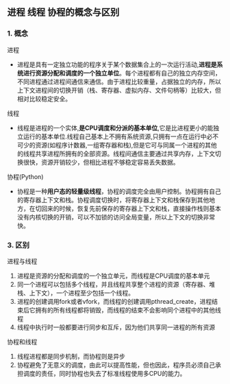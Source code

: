 ## 进程 线程 协程的概念与区别
### 1. 概念
进程
- 进程是具有一定独立功能的程序关于某个数据集合上的一次运行活动,**进程是系统进行资源分配和调度的一个独立单位**。每个进程都有自己的独立内存空间，不同进程通过进程间通信来通信。由于进程比较重量，占据独立的内存，所以上下文进程间的切换开销（栈、寄存器、虚拟内存、文件句柄等）比较大，但相对比较稳定安全。

线程
- 线程是进程的一个实体,**是CPU调度和分派的基本单位**,它是比进程更小的能独立运行的基本单位.线程自己基本上不拥有系统资源,只拥有一点在运行中必不可少的资源(如程序计数器,一组寄存器和栈),但是它可与同属一个进程的其他的线程共享进程所拥有的全部资源。线程间通信主要通过共享内存，上下文切换很快，资源开销较少，但相比进程不够稳定容易丢失数据。

协程(Python)
- 协程是一种**用户态的轻量级线程**，协程的调度完全由用户控制。协程拥有自己的寄存器上下文和栈。协程调度切换时，将寄存器上下文和栈保存到其他地方，在切回来的时候，恢复先前保存的寄存器上下文和栈，直接操作栈则基本没有内核切换的开销，可以不加锁的访问全局变量，所以上下文的切换非常快。


### 3. 区别
进程与线程
1. 进程是资源的分配和调度的一个独立单元，而线程是CPU调度的基本单元
2. 同一个进程可以包括多个线程，并且线程共享整个进程的资源（寄存器、堆栈、上下文），一个进程至少包括一个线程。
3. 进程的创建调用fork或者vfork，而线程的创建调用pthread_create，进程结束后它拥有的所有线程都将销毁，而线程的结束不会影响同个进程中的其他线程
4. 线程中执行时一般都要进行同步和互斥，因为他们共享同一进程的所有资源

协程和线程
1. 线程进程都是同步机制，而协程则是异步
2. 协程避免了无意义的调度，由此可以提高性能，但也因此，程序员必须自己承担调度的责任，同时协程也失去了标准线程使用多CPU的能力。

